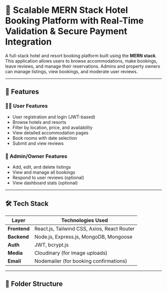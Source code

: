 # 🏨 Scalable MERN Stack Hotel Booking Platform with Real-Time Validation & Secure Payment Integration

A full-stack hotel and resort booking platform built using the **MERN stack**. This application allows users to browse accommodations, make bookings, leave reviews, and manage their reservations. Admins and property owners can manage listings, view bookings, and moderate user reviews.

---

## 🚀 Features

### 🧑‍💼 User Features
- User registration and login (JWT-based)
- Browse hotels and resorts
- Filter by location, price, and availability
- View detailed accommodation pages
- Book rooms with date selection
- Submit and view reviews

### 🔧 Admin/Owner Features
- Add, edit, and delete listings
- View and manage all bookings
- Respond to user reviews (optional)
- View dashboard stats (optional)

---

## 🛠 Tech Stack

| Layer       | Technologies Used                         |
|-------------|--------------------------------------------|
| **Frontend**| React.js, Tailwind CSS, Axios, React Router |
| **Backend** | Node.js, Express.js, MongoDB, Mongoose     |
| **Auth**    | JWT, bcrypt.js                             |
| **Media**   | Cloudinary (for image uploads)             |
| **Email**   | Nodemailer (for booking confirmations)     |

---

## 📁 Folder Structure

